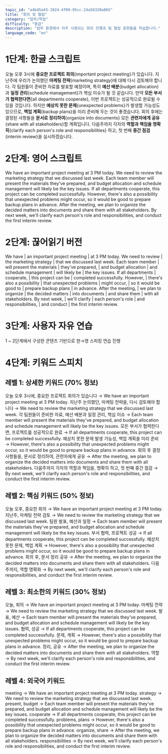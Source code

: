 ```yaml
---
topic_id: "a4b45a43-1024-4f09-95cc-24a56320a865"
title: "회의 및 협업"
category: "업무/학업"
difficulty: "중급"
description: "업무 환경에서 자주 사용되는 회의 진행과 팀 협업 표현들을 학습합니다."
language_code: "en"
---
```


# 1단계: 한글 스크립트

오늘 오후 3시에 **중요한 프로젝트 회의**{important project meeting}가 있습니다.
지난주에 우리가 논의했던 **마케팅 전략**{marketing strategy}에 대해 다시 검토해야 합니다.
각 팀원들이 준비한 자료를 발표할 예정이며, 특히 **예산 배분**{budget allocation}과 **일정 관리**{schedule management}가 핵심 이슈가 될 것 같습니다.
만약 **모든 부서가 협력한다면**{all departments cooperate}, 이번 프로젝트는 성공적으로 완료될 수 있을 것입니다.
하지만 **예상치 못한 문제**{unexpected problems}가 발생할 가능성도 있으므로, **백업 계획**{backup plans}을 미리 준비해 두는 것이 좋겠습니다.
회의 후에는 결정된 사항들을 **문서로 정리하여**{organize into documents} 모든 **관련자에게 공유**{share with all stakeholders}할 계획입니다.
다음주까지 각자의 **역할과 책임을 명확히**{clarify each person's role and responsibilities} 하고, 첫 번째 **중간 점검**{interim review}을 실시하겠습니다.

# 2단계: 영어 스크립트

We have an important project meeting at 3 PM today.
We need to review the marketing strategy that we discussed last week.
Each team member will present the materials they've prepared, and budget allocation and schedule management will likely be the key issues.
If all departments cooperate, this project can be completed successfully.
However, there's also a possibility that unexpected problems might occur, so it would be good to prepare backup plans in advance.
After the meeting, we plan to organize the decided matters into documents and share them with all stakeholders.
By next week, we'll clarify each person's role and responsibilities, and conduct the first interim review.

# 2단계: 끊어읽기 버전

We have | an important project meeting | at 3 PM today.
We need to review | the marketing strategy | that we discussed last week.
Each team member | will present the materials | they've prepared, | and budget allocation | and schedule management | will likely be | the key issues.
If all departments | cooperate, | this project can be | completed successfully.
However, | there's also a possibility | that unexpected problems | might occur, | so it would be good to | prepare backup plans | in advance.
After the meeting, | we plan to organize | the decided matters | into documents | and share them | with all stakeholders.
By next week, | we'll clarify | each person's role | and responsibilities, | and conduct | the first interim review.

# 3단계: 사용자 자유 연습

1 ~ 2단계에서 구성한 콘텐츠 기반으로 한→영 스피킹 연습 진행

# 4단계: 키워드 스피치

## 레벨 1: 상세한 키워드 (70% 정보)

오늘 오후 3시에, 중요한 프로젝트 회의가 있습니다 → We have an important project meeting at 3 PM today.
지난주 논의했던, 마케팅 전략을, 다시 검토해야 합니다 → We need to review the marketing strategy that we discussed last week.
각 팀원들이 준비한 자료, 예산 배분과 일정 관리, 핵심 이슈 → Each team member will present the materials they've prepared, and budget allocation and schedule management will likely be the key issues.
모든 부서가 협력한다면, 프로젝트를 성공적으로 완료 → If all departments cooperate, this project can be completed successfully.
예상치 못한 문제 발생 가능성, 백업 계획을 미리 준비 → However, there's also a possibility that unexpected problems might occur, so it would be good to prepare backup plans in advance.
회의 후 결정 사항들을, 문서로 정리하여, 관련자에게 공유 → After the meeting, we plan to organize the decided matters into documents and share them with all stakeholders.
다음주까지 각자의 역할과 책임을, 명확히 하고, 첫 번째 중간 점검 → By next week, we'll clarify each person's role and responsibilities, and conduct the first interim review.

## 레벨 2: 핵심 키워드 (50% 정보)

오늘 오후, 중요한 회의 → We have an important project meeting at 3 PM today.
지난주, 마케팅 전략 검토 → We need to review the marketing strategy that we discussed last week.
팀원 발표, 예산과 일정 → Each team member will present the materials they've prepared, and budget allocation and schedule management will likely be the key issues.
부서 협력, 프로젝트 성공 → If all departments cooperate, this project can be completed successfully.
예상치 못한 문제, 백업 계획 → However, there's also a possibility that unexpected problems might occur, so it would be good to prepare backup plans in advance.
회의 후, 문서 정리 공유 → After the meeting, we plan to organize the decided matters into documents and share them with all stakeholders.
다음주까지, 역할 명확화 → By next week, we'll clarify each person's role and responsibilities, and conduct the first interim review.

## 레벨 3: 최소한의 키워드 (30% 정보)

오늘, 회의 → We have an important project meeting at 3 PM today.
마케팅 전략 → We need to review the marketing strategy that we discussed last week.
발표, 예산 → Each team member will present the materials they've prepared, and budget allocation and schedule management will likely be the key issues.
협력, 성공 → If all departments cooperate, this project can be completed successfully.
문제, 계획 → However, there's also a possibility that unexpected problems might occur, so it would be good to prepare backup plans in advance.
정리, 공유 → After the meeting, we plan to organize the decided matters into documents and share them with all stakeholders.
역할 → By next week, we'll clarify each person's role and responsibilities, and conduct the first interim review.

## 레벨 4: 외국어 키워드

meeting → We have an important project meeting at 3 PM today.
strategy → We need to review the marketing strategy that we discussed last week.
present, budget → Each team member will present the materials they've prepared, and budget allocation and schedule management will likely be the key issues.
cooperate → If all departments cooperate, this project can be completed successfully.
problems, plans → However, there's also a possibility that unexpected problems might occur, so it would be good to prepare backup plans in advance.
organize, share → After the meeting, we plan to organize the decided matters into documents and share them with all stakeholders.
responsibilities → By next week, we'll clarify each person's role and responsibilities, and conduct the first interim review.